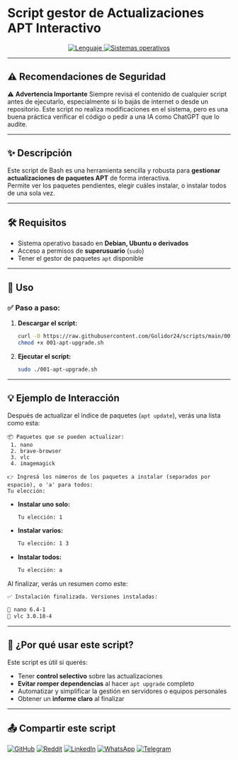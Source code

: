# Script gestor de Actualizaciones APT Interactivo

<p align="center">
    <a href="https://www.man7.org/linux/man-pages/man1/bash.1.html">
        <img src="https://img.shields.io/badge/Lenguaje-Bash-4EAA25?style=flat&logo=gnubash&labelColor=363D44" alt="Lenguaje">
    </a>
    <a href="https://www.debian.org/">
        <img src="https://img.shields.io/badge/OS-Linux%20%7C%20Debian-blue?style=flat&logoColor=b0c0c0&labelColor=363D44" alt="Sistemas operativos">
    </a>
</p>

---

## ⚠️ Recomendaciones de Seguridad

⚠️ **Advertencia Importante** 
Siempre revisá el contenido de cualquier script antes de ejecutarlo, especialmente si lo bajás de internet o desde un repositorio. Este script no realiza modificaciones en el sistema, pero es una buena práctica verificar el código o pedir a una IA como ChatGPT que lo audite.

---

## ✨ Descripción

Este script de Bash es una herramienta sencilla y robusta para **gestionar actualizaciones de paquetes APT** de forma interactiva.  
Permite ver los paquetes pendientes, elegir cuáles instalar, o instalar todos de una sola vez.

---

## 🛠️ Requisitos

- Sistema operativo basado en **Debian, Ubuntu o derivados**
- Acceso a permisos de **superusuario** (`sudo`)
- Tener el gestor de paquetes `apt` disponible

---

## 🚀 Uso

### ✅ Paso a paso:

1. **Descargar el script:**

   ```bash
   curl -O https://raw.githubusercontent.com/Golidor24/scripts/main/001-apt-upgrade.sh
   chmod +x 001-apt-upgrade.sh
   ```

2. **Ejecutar el script:**

   ```bash
   sudo ./001-apt-upgrade.sh
   ```

---

## 💡 Ejemplo de Interacción

Después de actualizar el índice de paquetes (`apt update`), verás una lista como esta:

```text
📦 Paquetes que se pueden actualizar:
 1. nano
 2. brave-browser
 3. vlc
 4. imagemagick

👉 Ingresá los números de los paquetes a instalar (separados por espacio), o 'a' para todos:
Tu elección:
```

- **Instalar uno solo:**
  ```bash
  Tu elección: 1
  ```

- **Instalar varios:**
  ```bash
  Tu elección: 1 3
  ```

- **Instalar todos:**
  ```bash
  Tu elección: a
  ```

Al finalizar, verás un resumen como este:

```bash
✅ Instalación finalizada. Versiones instaladas:

🔹 nano 6.4-1
🔹 vlc 3.0.18-4
```

---

## 🧠 ¿Por qué usar este script?

Este script es útil si querés:

- Tener **control selectivo** sobre las actualizaciones
- **Evitar romper dependencias** al hacer `apt upgrade` completo
- Automatizar y simplificar la gestión en servidores o equipos personales
- Obtener un **informe claro** al finalizar

---

## 📤 Compartir este script

[![GitHub](https://img.shields.io/badge/Compartir-181717?logo=github&logoColor=white)](https://github.com/Golidor24/scripts/blob/main/001-apt-upgrade.sh)
[![Reddit](https://img.shields.io/badge/Compartir-FF4500?logo=reddit&logoColor=white)](https://www.reddit.com/submit?url=https://github.com/Golidor24/scripts/blob/main/001-apt-upgrade.sh)
[![LinkedIn](https://img.shields.io/badge/LinkedIn-Compartir-0077B5?style=flat&logo=linkedin)](https://www.linkedin.com/sharing/share-offsite/?url=https://github.com/Golidor24/scripts/blob/main/001-apt-upgrade.sh)
[![WhatsApp](https://img.shields.io/badge/Compartir-25D366?logo=whatsapp&logoColor=white)](https://wa.me/?text=Revisá%20este%20script:%20https://github.com/Golidor24/scripts/blob/main/001-apt-upgrade.sh)
[![Telegram](https://img.shields.io/badge/Compartir-0088CC?logo=telegram&logoColor=white)](https://t.me/share/url?url=https://github.com/Golidor24/scripts/blob/main/001-apt-upgrade.sh)
